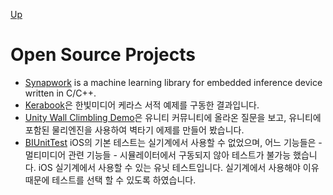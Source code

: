 [Up](../index.md)

# Open Source Projects

- [Synapwork](https://github.com/booiljung/synapwork) is a machine learning library for embedded inference device written in C/C++.
- [Kerabook](https://github.com/booiljung/kerasbook)은 한빛미디어 케라스 서적 예제를 구동한 결과입니다.
- [Unity Wall Climbling Demo](https://github.com/booiljung/unitywallclimb)은 유니티 커뮤니티에 올라온 질문을 보고, 유니티에 포함된 물리엔진을 사용하여 벽타기 에제를 만들어 봤습니다.
- [BIUnitTest](https://github.com/booiljung/BIUnitTest) iOS의 기본 테스트는 실기계에서 사용할 수 없었으며, 어느 기능들은 - 멀티미디어 관련 기능들 - 시뮬레이터에서 구동되지 않아 테스트가 불가능 했습니다. iOS 실기계에서 사용할 수 있는 유닛 테스트입니다. 실기계에서 사용해야 이유 때문에 테스트를 선택 할 수 있도록 하였습니다.
